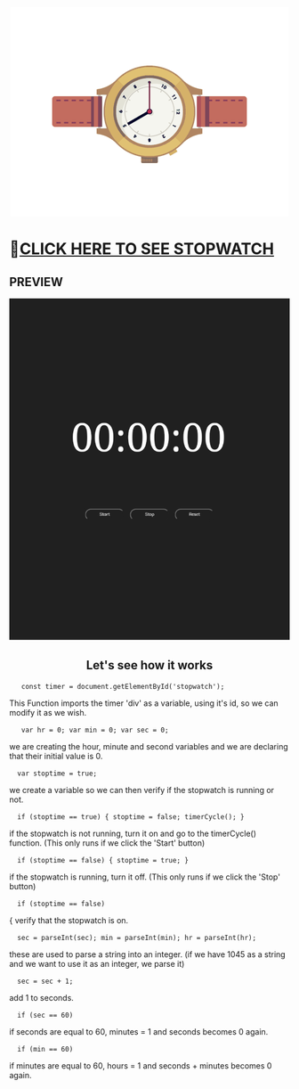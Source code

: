 
<p align="center">
<img src="https://github.com/Niraj-Roy/stopwatch/blob/main/Dmxv.gif">
</p>
<h1>

🔗[CLICK HERE TO SEE STOPWATCH](https://stopw4tch.netlify.app/)  

</h1>
<H2> PREVIEW </H2>

<img src ="https://github.com/Niraj-Roy/stopwatch/blob/main/IMG_20220102_132846.jpg">
<h2 align="center" > Let's see how it works </h2>
        

       const timer = document.getElementById('stopwatch'); 

This Function imports the timer 'div' as a variable, using it's id, so we can modify it as we wish.


       var hr = 0; var min = 0; var sec = 0;

 we are creating the hour, minute and second variables and we are declaring that their initial value is 0.

      var stoptime = true;

 we create a variable so we can then verify if the stopwatch is running or not.

      if (stoptime == true) { stoptime = false; timerCycle(); } 

if the stopwatch is not running, turn it on and go to the timerCycle() function. (This only runs if we click the 'Start' button)

      if (stoptime == false) { stoptime = true; } 

if the stopwatch is running, turn it off. (This only runs if we click the 'Stop' button)

      if (stoptime == false) 

{ verify that the stopwatch is on.

      sec = parseInt(sec); min = parseInt(min); hr = parseInt(hr);

 these are used to parse a string into an integer. (if we have 1045 as a string and we want to use it as an integer, we parse it)
      
      sec = sec + 1; 

add 1 to seconds.

      if (sec == 60) 

if seconds are equal to 60, minutes = 1 and seconds becomes 0 again.

      if (min == 60) 

 if minutes are equal to 60, hours = 1 and seconds + minutes becomes 0 again.
